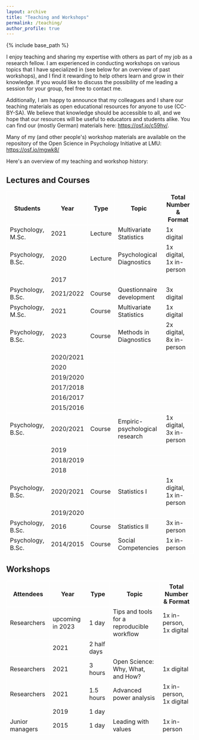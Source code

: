 ```yaml
---
layout: archive
title: "Teaching and Workshops"
permalink: /teaching/
author_profile: true
---
```


{% include base_path %}

I enjoy teaching and sharing my expertise with others as part of my job as a research fellow. I am experienced in conducting workshops on various topics that I have specialized in (see below for an overview of past workshops), and I find it rewarding to help others learn and grow in their knowledge.
If you would like to discuss the possibility of me leading a session for your group, feel free to contact me.

Additionally, I am happy to announce that my colleagues and I share our teaching materials as open educational resources for anyone to use (CC-BY-SA). We believe that knowledge should be accessible to all, and we hope that our resources will be useful to educators and students alike. You can find our (mostly German) materials here: <a href="https://osf.io/c59hv/">https://osf.io/c59hv/</a>.

Many of my (and other people's) workshop materials are available on the repository of the Open Science in Psychology Initiative at LMU: <a href="https://osf.io/mgwk8/">https://osf.io/mgwk8/</a>

Here's an overview of my teaching and workshop history:

## Lectures and Courses

<style>
table {
    border-collapse: collapse;
}
table, th, td {
   border: 1px solid white;
}

</style>

| Students | Year | Type | Topic | Total Number & Format |
| -------- | -------- | -------- | -------- | -------- |
| Psychology, M.Sc. | 2021 | Lecture | Multivariate Statistics  | 1x digital |
| Psychology, B.Sc. | 2020 | Lecture | Psychological Diagnostics | 1x digital, 1x in-person |
|  | 2017 | | |
| Psychology, B.Sc. | 2021/2022 | Course | Questionnaire development | 3x digital |
| Psychology, M.Sc. | 2021 | Course | Multivariate Statistics | 1x digital |
| Psychology, B.Sc. | 2023 | Course | Methods in Diagnostics | 2x digital, 8x in-person |
|  | 2020/2021 | | |
|  | 2020 | | |
|  | 2019/2020 | | |
|  | 2017/2018 | | |
|  | 2016/2017 | | |
|  | 2015/2016 | | |
| Psychology, B.Sc. | 2020/2021 | Course | Empiric-psychological research | 1x digital, 3x in-person |
|  | 2019 | | |
|  | 2018/2019 | | |
|  | 2018 | | |
| Psychology, B.Sc. | 2020/2021 | Course | Statistics I | 1x digital, 1x in-person |
|  | 2019/2020 | | |
| Psychology, B.Sc. | 2016 | Course | Statistics II | 3x in-person |
| Psychology, B.Sc. | 2014/2015 | Course | Social Competencies | 1x in-person |

## Workshops

| Attendees | Year | Type | Topic | Total Number & Format |
| -------- | -------- | -------- | -------- | -------- |
| Researchers | upcoming in 2023 | 1 day | Tips and tools for a reproducible workflow  | 1x in-person, 1x digital |
|  | 2021 | 2 half days | |
| Researchers | 2021 | 3 hours | Open Science: Why, What, and How? | 1x digital |
| Researchers | 2021 | 1.5 hours | Advanced power analysis | 1x in-person, 1x digital |
|  | 2019 | 1 day |  |  |
| Junior managers | 2015 | 1 day | Leading with values | 1x in-person |